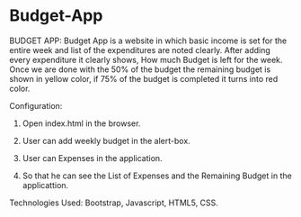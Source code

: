 # Budget-App

BUDGET APP:
  Budget App is a website in which basic income is set for the entire week and list of the expenditures are noted clearly. After adding every expenditure it clearly shows, How much Budget is left for the week. Once we are done with the 50% of the budget the remaining budget is shown in yellow color, if 75% of the budget is completed it turns into red color. 
  
  
Configuration:
1. Open index.html in the browser.

2. User can add weekly budget in the alert-box.

3. User can Expenses in the application.

4. So that he can see the List of Expenses and the Remaining Budget in the applicattion.


Technologies Used: Bootstrap, Javascript, HTML5, CSS.

